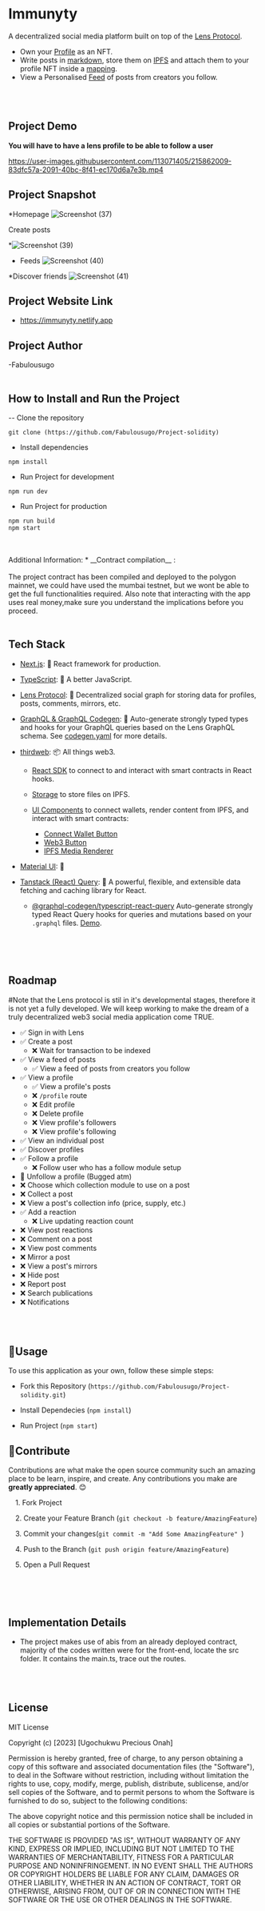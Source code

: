 

# Immunyty<br/>

A decentralized social media  platform built on top of the [Lens Protocol](https://www.lens.xyz/).

- Own your [Profile](https://docs.lens.xyz/docs/profile) as an NFT.<br/>
- Write posts in [markdown](https://www.markdownguide.org/), store them on [IPFS](https://portal.thirdweb.com/storage) and attach them to your profile NFT inside a [mapping](https://docs.soliditylang.org/en/v0.8.17/types.html#mapping-types).<br/>
- View a Personalised [Feed](https://docs.lens.xyz/docs/timeline) of posts from creators you follow.<br/>
<br/>
<br/>

## **Project Demo**

**You will have to have a lens profile to be able to follow a user**<br/>

https://user-images.githubusercontent.com/113071405/215862009-83dfc57a-2091-40bc-8f41-ec170d6a7e3b.mp4



## **Project Snapshot**<br/>


*Homepage
![Screenshot (37)](https://user-images.githubusercontent.com/113071405/214679932-dc41d5f6-a5fb-468e-8cc3-3ff9e078ef3f.png)

Create posts

*![Screenshot (39)](https://user-images.githubusercontent.com/113071405/214679980-e6554cd0-7a2e-4da8-bcdc-32546468d586.png)


* Feeds
![Screenshot (40)](https://user-images.githubusercontent.com/113071405/214680091-75921ae3-44c2-4df7-874b-33fbbe95a8da.png)


*Discover friends
  ![Screenshot (41)](https://user-images.githubusercontent.com/113071405/214680132-20b12f6b-de57-4d18-8495-dd9cfbae2cf4.png)


## **Project Website Link**

- https://immunyty.netlify.app

## **Project Author**

-Fabulousugo
<br/>
<br/>
## **How to Install and Run the Project**

-- Clone the repository
```git
git clone (https://github.com/Fabulousugo/Project-solidity)
```

* Install dependencies
```npm
npm install
```
* Run Project for development
```npm
npm run dev
```
* Run Project for production
```npm
npm run build
npm start
```
<br/>
<br/>
Additional Information:
* __Contract compilation__ : <br><br>
The project contract has been compiled and deployed to the polygon mainnet, we could have used the mumbai testnet, but we wont be able to get the full functionalities required. Also note that interacting with the app uses real money,make sure you understand the implications before you proceed.<br/>


<br/>

## **Tech Stack** <br/>

- [Next.js](https://nextjs.org/): 🐐 React framework for production.

- [TypeScript](https://www.typescriptlang.org/): 🦕 A better JavaScript.

- [Lens Protocol](https://www.lens.xyz/): 📡 Decentralized social graph for storing data for profiles, posts, comments, mirrors, etc.

- [GraphQL & GraphQL Codegen](https://the-guild.dev/graphql/codegen): 📜 Auto-generate strongly typed types and hooks for your GraphQL queries based on the Lens GraphQL schema. See [codegen.yaml](./codegen.yaml) for more details.

- [thirdweb](https://portal.thirdweb.com/sdk): 📦 All things web3.

  - [React SDK](https://portal.thirdweb.com/sdk) to connect to and interact with smart contracts in React hooks.

  - [Storage](https://portal.thirdweb.com/storage) to store files on IPFS.

  - [UI Components](https://portal.thirdweb.com/ui-components) to connect wallets, render content from IPFS, and interact with smart contracts:
    - [Connect Wallet Button](https://portal.thirdweb.com/ui-components/connectwalletbutton)
    - [Web3 Button](https://portal.thirdweb.com/ui-components/web3button)
    - [IPFS Media Renderer](https://portal.thirdweb.com/ui-components/ipfs-media-renderer)

- [Material UI](https://mui.com/): 🎨

- [Tanstack (React) Query](https://tanstack.com/query/v4): 🐶 A powerful, flexible, and extensible data fetching and caching library for React.
  - [@graphql-codegen/typescript-react-query](https://the-guild.dev/graphql/codegen/plugins/typescript/typescript-react-query) Auto-generate strongly typed React Query hooks for queries and mutations based on your `.graphql` files. [Demo](https://twitter.com/jarrodWattsDev/status/1602534171284426754).
<br/>
<br/>
<br/>


## **Roadmap** <br/>
  #Note that the Lens protocol is stil in it's developmental stages, therefore it is not yet a fully developed. We will keep working to make the dream of a truly decentralized web3 social media application come TRUE.

- ✅ Sign in with Lens
- ✅ Create a post
  - ❌ Wait for transaction to be indexed
- ✅ View a feed of posts
  - ✅ View a feed of posts from creators you follow
- ✅ View a profile
  - ✅ View a profile's posts
  - ❌ `/profile` route
  - ❌ Edit profile
  - ❌ Delete profile
  - ❌ View profile's followers
  - ❌ View profile's following
- ✅ View an individual post
- ✅ Discover profiles
- ✅ Follow a profile
  - ❌ Follow user who has a follow module setup
- 🚧 Unfollow a profile (Bugged atm)
- ❌ Choose which collection module to use on a post
- ❌ Collect a post
- ❌ View a post's collection info (price, supply, etc.)
- ✅ Add a reaction
  - ❌ Live updating reaction count
- ❌ View post reactions
- ❌ Comment on a post
- ❌ View post comments
- ❌ Mirror a post
- ❌ View a post's mirrors
- ❌ Hide post
- ❌ Report post
- ❌ Search publications
- ❌ Notifications

<br/>
<br/>

## **🔮Usage**
To use this application as your own, follow these simple steps:
<!-- 
>- 
>- 
>-  -->
<ul>
<li><p>

Fork this Repository (`https://github.com/Fabulousugo/Project-solidity.git`)
</p></li>
<li><p>

Install Dependecies (`npm install`)

</p></li>
<li><p>

Run Project (`npm start`)
</p></li>

</ul>

## **🤝Contribute**
Contributions are what make the open source community such an amazing place to be learn, inspire, and create. Any contributions you make are <strong>greatly appreciated</strong>. 😊
<p>
&emsp;1. Fork Project

</p>
<p>

&emsp;2. Create your Feature Branch (`git checkout -b feature/AmazingFeature`)
</p>

<p>

&emsp;3. Commit your changes(`git commit -m "Add Some AmazingFeature" `)
</p>

<p>

&emsp;4. Push to the Branch (`git push origin feature/AmazingFeature`)
</p>

<p>
&emsp;5. Open a Pull Request

</p>






<br/>
<br/>
<br/>


## **Implementation Details**

- The project makes use of abis from an already deployed contract, majority of the codes written were for the front-end, locate the src folder. It contains the main.ts, trace out the routes.<br/>

<br/>
<br/>


## **License** <br/>

MIT License

Copyright (c) [2023] [Ugochukwu Precious Onah]

Permission is hereby granted, free of charge, to any person obtaining a copy
of this software and associated documentation files (the "Software"), to deal
in the Software without restriction, including without limitation the rights
to use, copy, modify, merge, publish, distribute, sublicense, and/or sell
copies of the Software, and to permit persons to whom the Software is
furnished to do so, subject to the following conditions:

The above copyright notice and this permission notice shall be included in all
copies or substantial portions of the Software.

THE SOFTWARE IS PROVIDED "AS IS", WITHOUT WARRANTY OF ANY KIND, EXPRESS OR
IMPLIED, INCLUDING BUT NOT LIMITED TO THE WARRANTIES OF MERCHANTABILITY,
FITNESS FOR A PARTICULAR PURPOSE AND NONINFRINGEMENT. IN NO EVENT SHALL THE
AUTHORS OR COPYRIGHT HOLDERS BE LIABLE FOR ANY CLAIM, DAMAGES OR OTHER
LIABILITY, WHETHER IN AN ACTION OF CONTRACT, TORT OR OTHERWISE, ARISING FROM,
OUT OF OR IN CONNECTION WITH THE SOFTWARE OR THE USE OR OTHER DEALINGS IN THE
SOFTWARE.




